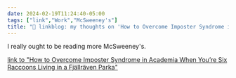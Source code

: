 ```yaml
---
date: 2024-02-19T11:24:40-05:00
tags: ["link","Work","McSweeney's"]
title: "🔗 linkblog: my thoughts on 'How to Overcome Imposter Syndrome in Academia When You’re Six Raccoons Living in a Fjällräven Parka'"
---
```

I really ought to be reading more McSweeney's.

[link to "How to Overcome Imposter Syndrome in Academia When You’re Six Raccoons Living in a Fjällräven Parka"](https://www.mcsweeneys.net/articles/how-to-overcome-imposter-syndrome-in-academia-when-youre-six-raccoons-living-in-a-fjallraven-parka)